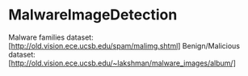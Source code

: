 # MalwareImageDetection

Malware families dataset: [http://old.vision.ece.ucsb.edu/spam/malimg.shtml]
Benign/Malicious dataset: [http://old.vision.ece.ucsb.edu/~lakshman/malware_images/album/]
